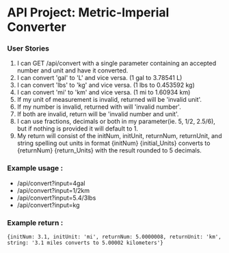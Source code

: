 # API Project: Metric-Imperial Converter

### User Stories
1. I can GET /api/convert with a single parameter containing an accepted number and unit and have it converted.
2. I can convert 'gal' to 'L' and vice versa. (1 gal to 3.78541 L)
3. I can convert 'lbs' to 'kg' and vice versa. (1 lbs to 0.453592 kg)
4. I can convert 'mi' to 'km' and vice versa. (1 mi to 1.60934 km)
5. If my unit of measurement is invalid, returned will be 'invalid unit'.
6. If my number is invalid, returned with will 'invalid number'.
7. If both are invalid, return will be 'invalid number and unit'.
8. I can use fractions, decimals or both in my parameter(ie. 5, 1/2, 2.5/6), but if nothing is provided it will default to 1.
9. My return will consist of the initNum, initUnit, returnNum, returnUnit, and string spelling out units in format {initNum} {initial_Units} converts to {returnNum} {return_Units} with the result rounded to 5 decimals.

### Example usage :
* /api/convert?input=4gal
* /api/convert?input=1/2km
* /api/convert?input=5.4/3lbs
* /api/convert?input=kg

### Example return :
`{initNum: 3.1, initUnit: 'mi', returnNum: 5.0000008, returnUnit: 'km', string: '3.1 miles converts to 5.00002 kilometers'}`